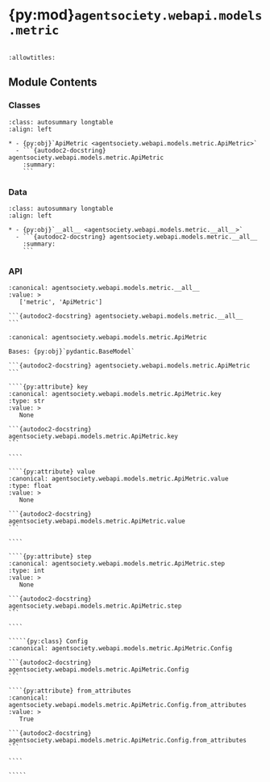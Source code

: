 # {py:mod}`agentsociety.webapi.models.metric`

```{py:module} agentsociety.webapi.models.metric
```

```{autodoc2-docstring} agentsociety.webapi.models.metric
:allowtitles:
```

## Module Contents

### Classes

````{list-table}
:class: autosummary longtable
:align: left

* - {py:obj}`ApiMetric <agentsociety.webapi.models.metric.ApiMetric>`
  - ```{autodoc2-docstring} agentsociety.webapi.models.metric.ApiMetric
    :summary:
    ```
````

### Data

````{list-table}
:class: autosummary longtable
:align: left

* - {py:obj}`__all__ <agentsociety.webapi.models.metric.__all__>`
  - ```{autodoc2-docstring} agentsociety.webapi.models.metric.__all__
    :summary:
    ```
````

### API

````{py:data} __all__
:canonical: agentsociety.webapi.models.metric.__all__
:value: >
   ['metric', 'ApiMetric']

```{autodoc2-docstring} agentsociety.webapi.models.metric.__all__
```

````

``````{py:class} ApiMetric
:canonical: agentsociety.webapi.models.metric.ApiMetric

Bases: {py:obj}`pydantic.BaseModel`

```{autodoc2-docstring} agentsociety.webapi.models.metric.ApiMetric
```

````{py:attribute} key
:canonical: agentsociety.webapi.models.metric.ApiMetric.key
:type: str
:value: >
   None

```{autodoc2-docstring} agentsociety.webapi.models.metric.ApiMetric.key
```

````

````{py:attribute} value
:canonical: agentsociety.webapi.models.metric.ApiMetric.value
:type: float
:value: >
   None

```{autodoc2-docstring} agentsociety.webapi.models.metric.ApiMetric.value
```

````

````{py:attribute} step
:canonical: agentsociety.webapi.models.metric.ApiMetric.step
:type: int
:value: >
   None

```{autodoc2-docstring} agentsociety.webapi.models.metric.ApiMetric.step
```

````

`````{py:class} Config
:canonical: agentsociety.webapi.models.metric.ApiMetric.Config

```{autodoc2-docstring} agentsociety.webapi.models.metric.ApiMetric.Config
```

````{py:attribute} from_attributes
:canonical: agentsociety.webapi.models.metric.ApiMetric.Config.from_attributes
:value: >
   True

```{autodoc2-docstring} agentsociety.webapi.models.metric.ApiMetric.Config.from_attributes
```

````

`````

``````
